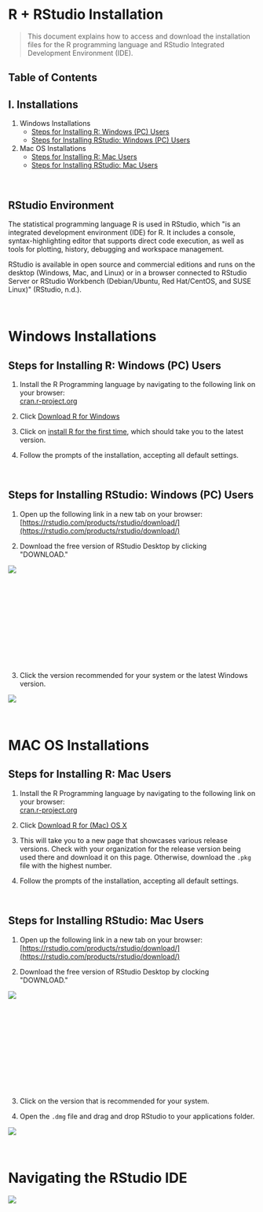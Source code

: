 # R + RStudio Installation

>This document explains how to access and download the installation files for the R programming language and RStudio Integrated Development Environment (IDE).

## Table of Contents
## I. Installations
1) Windows Installations
    * [Steps for Installing R: Windows (PC) Users](#steps-for-installing-r-windows-pc-users)  
    * [Steps for Installing RStudio: Windows (PC) Users](#steps-for-installing-rstudio-windows-pc-users)  
3) Mac OS Installations 
    * [Steps for Installing R: Mac Users](#steps-for-installing-r-mac-users)  
    * [Steps for Installing RStudio: Mac Users](#steps-for-installing-rstudio-mac-users)  

&nbsp;
&nbsp; 

## RStudio Environment

The statistical programming language R is used in RStudio, which "is an integrated development environment (IDE) for R. It includes a console, syntax-highlighting editor that supports direct code execution, as well as tools for plotting, history, debugging and workspace management.

RStudio is available in open source and commercial editions and runs on the desktop (Windows, Mac, and Linux) or in a browser connected to RStudio Server or RStudio Workbench (Debian/Ubuntu, Red Hat/CentOS, and SUSE Linux)" (RStudio, n.d.).

&nbsp;
&nbsp; 

# Windows Installations

## Steps for Installing R: Windows (PC) Users

1. Install the R Programming language by navigating to the following link on your browser:  
[cran.r-project.org](https://cran.r-project.org)

2. Click [Download R for Windows](https://cran.r-project.org/bin/windows/)

3. Click on [install R for the first time](https://cran.r-project.org/bin/windows/base/), which should take you to the latest version.

4. Follow the prompts of the installation, accepting all default settings. 

&nbsp;
&nbsp; 

## Steps for Installing RStudio: Windows (PC) Users

1. Open up the following link in a new tab on your browser: 
[https://rstudio.com/products/rstudio/download/](https://rstudio.com/products/rstudio/download/)

2. Download the free version of RStudio Desktop by clicking "DOWNLOAD."

<img align="left" src='https://www.leonshpaner.com/teaching/post/rstudio/rstudio_download.png'>

</br>
</br>
</br>
</br>
</br>
</br>
</br>
</br>
</br>
</br>


&nbsp;&nbsp;&nbsp;&nbsp;&nbsp;&nbsp;&nbsp;
&nbsp;&nbsp;&nbsp;&nbsp;&nbsp;&nbsp;&nbsp;
&nbsp;&nbsp;&nbsp;&nbsp;&nbsp;&nbsp;&nbsp;
&nbsp;&nbsp;&nbsp;&nbsp;&nbsp;&nbsp;&nbsp;
</br>


3. Click the version recommended for your system or the latest Windows version.

<img align="center" src='https://www.leonshpaner.com/teaching/post/rstudio/rstudio_download_windows.png'>

&nbsp;
&nbsp; 

# MAC OS Installations

## Steps for Installing R: Mac Users

1. Install the R Programming language by navigating to the following link on your browser:  
[cran.r-project.org](https://cran.r-project.org)

2. Click [Download R for (Mac) OS X](https://cran.r-project.org/bin/macosx/)

3. This will take you to a new page that showcases various release versions. Check with your organization for the release version being used there and download it on this page. Otherwise, download the `.pkg` file with the highest number.

4. Follow the prompts of the installation, accepting all default settings. 

&nbsp;
&nbsp; 

## Steps for Installing RStudio: Mac Users

1. Open up the following link in a new tab on your browser:  
[https://rstudio.com/products/rstudio/download/](https://rstudio.com/products/rstudio/download/)

2. Download the free version of RStudio Desktop by clocking "DOWNLOAD."

<img align="left" src='https://www.leonshpaner.com/teaching/post/rstudio/rstudio_download.png'>

</br>
</br>
</br>
</br>
</br>
</br>
</br>
</br>
</br>
</br>

&nbsp;&nbsp;&nbsp;&nbsp;&nbsp;&nbsp;&nbsp;
&nbsp;&nbsp;&nbsp;&nbsp;&nbsp;&nbsp;&nbsp;
</br>


3. Click on the version that is recommended for your system.

4. Open the `.dmg` file and drag and drop RStudio to your applications folder.

<img align="center" src='https://www.leonshpaner.com/teaching/post/rstudio/rstudio_download_mac.png'>

&nbsp;
&nbsp; 

# Navigating the RStudio IDE 

<img src = "https://www.leonshpaner.com/teaching/post/rstudio/rstudio_workspace.png">
